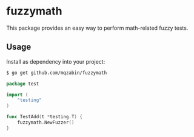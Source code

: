# fuzzymath

This package provides an easy way to perform math-related fuzzy tests.

## Usage

Install as dependency into your project:

```bash
$ go get github.com/mqzabin/fuzzymath
```

```go
package test

import (
	"testing"
)

func TestAdd(t *testing.T) {
    fuzzymath.NewFuzzer()
}
```

